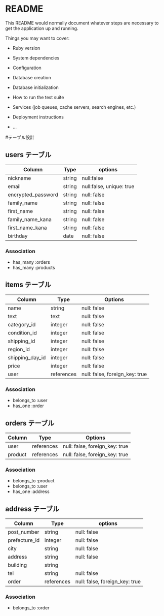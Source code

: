 # README

This README would normally document whatever steps are necessary to get the
application up and running.

Things you may want to cover:

* Ruby version

* System dependencies

* Configuration

* Database creation

* Database initialization

* How to run the test suite

* Services (job queues, cache servers, search engines, etc.)

* Deployment instructions

* ...

#テーブル設計

## users テーブル

| Column             | Type    | options                 |
| ------------------ | ------- | ----------------------- |
| nickname           | string  | null:false              |
| email              | string  | null:false, unique: true|
| encrypted_password | string  | null: false             |
| family_name        | string  | null: false             |
| first_name         | string  | null: false             |
| family_name_kana   | string  | null: false             |
| first_name_kana    | string  | null: false             |
| birthday           | date    | null: false             |


### Association

- has_many :orders
- has_many :products


## items テーブル

| Column          | Type        | Options                        |
| --------------- | ----------  | ------------------------------ |
| name            | string      | null: false                    |
| text            | text        | null: false                    |
| category_id     | integer     | null: false                    |
| condition_id    | integer     | null: false                    | 
| shipping_id     | integer     | null: false                    |
| region_id       | integer     | null: false                    |
| shipping_day_id | integer     | null: false                    |
| price           | integer     | null: false                    |
| user            | references  | null: false, foreign_key: true |

### Association

- belongs_to :user
- has_one :order


## orders テーブル

| Column          | Type        | Options                        |
| --------------- | ----------- | ------------------------------ |
| user            | references  | null: false, foreign_key: true |
| product         | references  | null: false, foreign_key: true |


### Association

- belongs_to :product
- belongs_to :user
- has_one :address

## address テーブル

| Column            | Type        | options                        |
| ----------------  | ----------  | ------------------------------ |
| post_number       | string      | null: false                    |
| prefecture_id     | integer     | null: false                    |
| city              | string      | null: false                    |
| address           | string      | null: false                    |
| building          | string      |                                |
| tel               | string      | null: false                    |
| order             | references  | null: false, foreign_key: true |

### Association

- belongs_to :order
